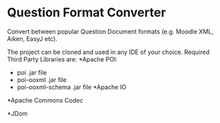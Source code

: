 # Question Format Converter
Convert between popular Question Document formats (e.g. Moodle XML, Aiken, EasyJ etc).

The project can be cloned and used in any IDE of your choice.
Required Third Party Libraries are:
*Apache POI:
  - poi .jar file
  - poi-ooxml .jar file
  - poi-ooxml-schema .jar file
*Apache IO

*Apache Commons Codec

*JDom 
